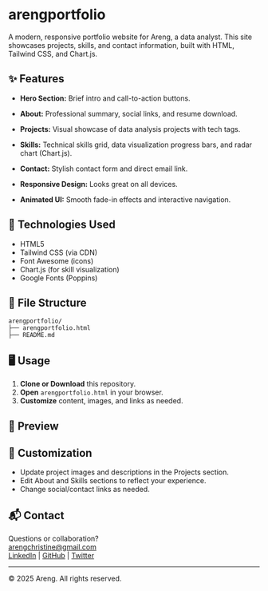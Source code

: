 # arengportfolio

A modern, responsive portfolio website for Areng, a data analyst. This site showcases projects, skills, and contact information, built with HTML, Tailwind CSS, and Chart.js.

## ✨ Features

- **Hero Section:** 
Brief intro and call-to-action buttons.


- **About:** 
Professional summary, social links, and resume download.


- **Projects:**
 Visual showcase of data analysis projects with tech tags.


- **Skills:** 
Technical skills grid, data visualization progress bars, and radar chart (Chart.js).


- **Contact:**
 Stylish contact form and direct email link.


- **Responsive Design:**
 Looks great on all devices.


- **Animated UI:**
 Smooth fade-in effects and interactive navigation.



## 🚀 Technologies Used

- HTML5
- Tailwind CSS (via CDN)
- Font Awesome (icons)
- Chart.js (for skill visualization)
- Google Fonts (Poppins)

## 📂 File Structure

```
arengportfolio/
├── arengportfolio.html
├── README.md
```

## 🖥️ Usage

1. **Clone or Download** this repository.
2. **Open** `arengportfolio.html` in your browser.
3. **Customize** content, images, and links as needed.

## 📸 Preview



## 📝 Customization

- Update project images and descriptions in the Projects section.
- Edit About and Skills sections to reflect your experience.
- Change social/contact links as needed.

## 📬 Contact

Questions or collaboration?  
[arengchristine@gmail.com](mailto:arengchristine@gmail.com)  
[LinkedIn](https://www.linkedin.com/in/christine-areng) | [GitHub](https://github.com/areng21) | [Twitter](https://x.com/christine_areng?s=11)

---

© 2025 Areng. All rights reserved.